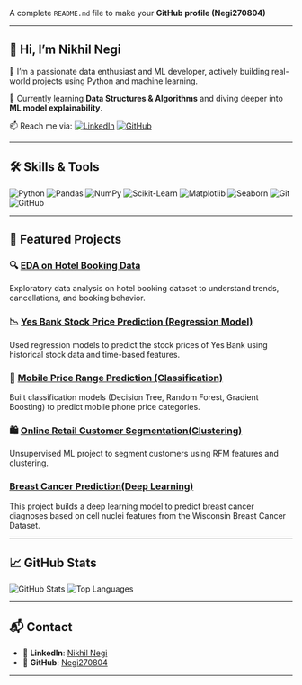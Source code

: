 A complete `README.md` file to make your **GitHub profile (Negi270804)**

---

## 👋 Hi, I’m Nikhil Negi

🔭 I’m a passionate data enthusiast and ML developer, actively building real-world projects using Python and machine learning.

🌱 Currently learning **Data Structures & Algorithms** and diving deeper into **ML model explainability**.

📫 Reach me via:
[![LinkedIn](https://img.shields.io/badge/LinkedIn-blue?style=flat-square\&logo=linkedin\&logoColor=white)](https://www.linkedin.com/in/nikhil-negi-0bb166328)
[![GitHub](https://img.shields.io/badge/GitHub-000?style=flat-square\&logo=github\&logoColor=white)](https://github.com/Negi270804)

---

## 🛠️ Skills & Tools

![Python](https://img.shields.io/badge/Python-3776AB?style=for-the-badge\&logo=python\&logoColor=white)
![Pandas](https://img.shields.io/badge/Pandas-150458?style=for-the-badge\&logo=pandas\&logoColor=white)
![NumPy](https://img.shields.io/badge/Numpy-013243?style=for-the-badge\&logo=numpy\&logoColor=white)
![Scikit-Learn](https://img.shields.io/badge/Scikit--Learn-F7931E?style=for-the-badge\&logo=scikit-learn\&logoColor=white)
![Matplotlib](https://img.shields.io/badge/Matplotlib-11557C?style=for-the-badge\&logo=matplotlib\&logoColor=white)
![Seaborn](https://img.shields.io/badge/Seaborn-3776AB?style=for-the-badge)
![Git](https://img.shields.io/badge/Git-F05032?style=for-the-badge\&logo=git\&logoColor=white)
![GitHub](https://img.shields.io/badge/GitHub-000?style=for-the-badge\&logo=github\&logoColor=white)

---

## 📂 Featured Projects

### 🔍 [EDA on Hotel Booking Data](https://github.com/Negi270804/Hotel-Booking-Project)

Exploratory data analysis on hotel booking dataset to understand trends, cancellations, and booking behavior.

### 📉 [Yes Bank Stock Price Prediction (Regression Model)](https://github.com/Negi270804/Yes-Bank-Stock-Close-Price-Prediction)

Used regression models to predict the stock prices of Yes Bank using historical stock data and time-based features.

### 📱 [Mobile Price Range Prediction (Classification)](https://github.com/Negi270804/mobile-price-range-prediction)

Built classification models (Decision Tree, Random Forest, Gradient Boosting) to predict mobile phone price categories.

### 🛍️ [Online Retail Customer Segmentation(Clustering)](https://github.com/Negi270804/online_retail_segmentation_model)
 Unsupervised ML project to segment customers using RFM features and clustering.

### [Breast Cancer Prediction(Deep Learning)](https://github.com/Negi270804/Breast-cancer-prediction.git)
  This project builds a deep learning model to predict breast cancer diagnoses based on cell nuclei features from the Wisconsin Breast Cancer Dataset.

---

## 📈 GitHub Stats

![GitHub Stats](https://github-readme-stats.vercel.app/api?username=Negi270804\&show_icons=true\&theme=radical)
![Top Languages](https://github-readme-stats.vercel.app/api/top-langs/?username=Negi270804\&layout=compact\&theme=radical)

---

## 📬 Contact

* 🔗 **LinkedIn**: [Nikhil Negi](https://www.linkedin.com/in/nikhil-negi-0bb166328)
* 🐙 **GitHub**: [Negi270804](https://github.com/Negi270804)

---
